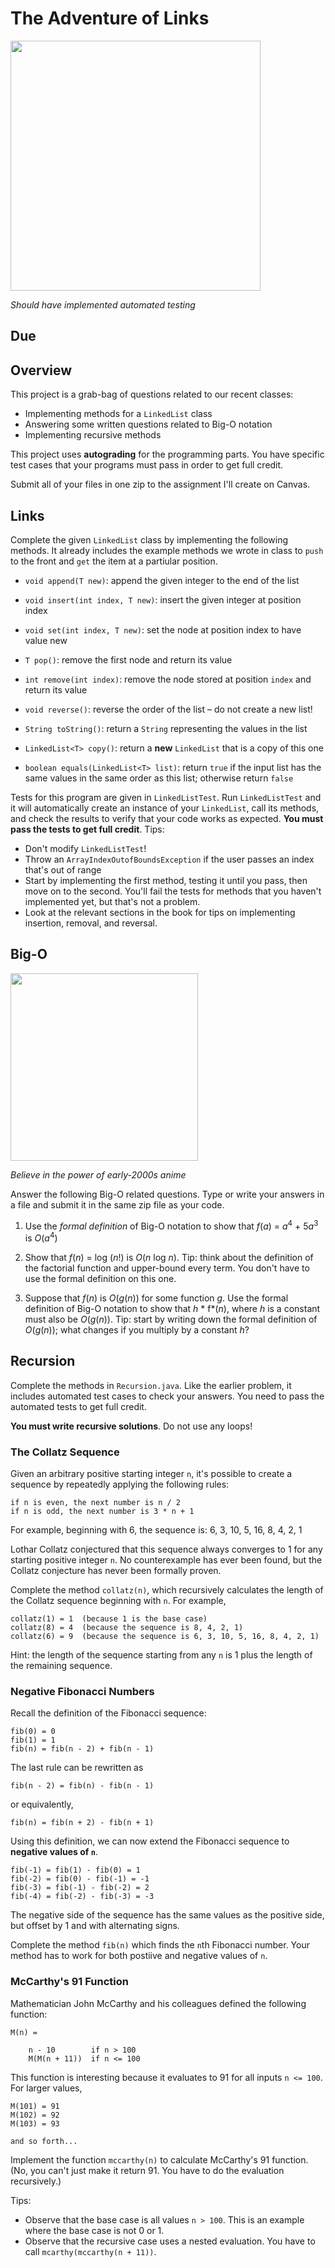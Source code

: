 # The Adventure of Links

<img src="https://upload.wikimedia.org/wikipedia/en/4/44/I_am_Error.png" width="400px" />

*Should have implemented automated testing*

## Due

## Overview

This project is a grab-bag of questions related to our recent classes:

- Implementing methods for a `LinkedList` class
- Answering some written questions related to Big-O notation
- Implementing recursive methods

This project uses **autograding** for the programming parts. You have specific test cases that your programs must pass in order to get full credit.

Submit all of your files in one zip to the assignment I'll create on Canvas.

## Links

Complete the given `LinkedList` class by implementing the following methods. It already includes the example methods we wrote in class to `push` to the front and `get` the item at a partiular position.

- `void append(T new)`: append the given integer to the end of the list

- `void insert(int index, T new)`: insert the given integer at position index

- `void set(int index, T new)`: set the node at position index to have value new

- `T pop()`: remove the first node and return its value

- `int remove(int index)`: remove the node stored at position `index` and return its value

- `void reverse()`: reverse the order of the list – do not create a new list!

- `String toString()`: return a `String` representing the values in the list

- `LinkedList<T> copy()`: return a **new** `LinkedList` that is a copy of this one

- `boolean equals(LinkedList<T> list)`: return `true` if the input list has the same values in the same order as this list; otherwise return `false`


Tests for this program are given in `LinkedListTest`. Run `LinkedListTest` and it will automatically create an instance of your `LinkedList`, call its methods, and check the results to verify that your code works as expected. **You must pass the tests to get full credit**. Tips:

- Don't modify `LinkedListTest`!
- Throw an `ArrayIndexOutofBoundsException` if the user passes an index that's out of range
- Start by implementing the first method, testing it until you pass, then move on to the second. You'll fail the tests for methods that you haven't implemented yet, but that's not a problem.
- Look at the relevant sections in the book for tips on implementing insertion, removal, and reversal.


## Big-O

<img src="https://upload.wikimedia.org/wikipedia/en/0/0e/Big_o.jpg" width="300px" />

*Believe in the power of early-2000s anime*


Answer the following Big-O related questions. Type or write your answers in a file and submit it in the same zip file as your code.


1. Use the *formal definition* of Big-O notation to show that *f*(*a*) = *a*<sup>4</sup> + 5*a*<sup>3</sup> is *O*(*a*<sup>4</sup>)

2. Show that *f*(*n*) = log (*n*!) is *O*(*n* log *n*). Tip: think about the definition of the factorial function and upper-bound every term. You don't have to use the formal definition on this one.

3. Suppose that *f*(*n*) is *O*(*g*(*n*)) for some function *g*. Use the formal definition of Big-O notation to show that  *h* * f*(*n*), where *h* is a constant must also be *O*(*g*(*n*)). Tip: start by writing down the formal definition of *O*(*g*(*n*)); what changes if you multiply by a constant *h*?



## Recursion

Complete the methods in `Recursion.java`. Like the earlier problem, it includes automated test cases to check your answers. You need to pass the automated tests to get full credit.

**You must write recursive solutions**. Do not use any loops!


### The Collatz Sequence
Given an arbitrary positive starting integer `n`, it's possible to create a sequence by repeatedly applying the following rules:

```
if n is even, the next number is n / 2
if n is odd, the next number is 3 * n + 1
```

For example, beginning with 6, the sequence is: 6, 3, 10, 5, 16, 8, 4, 2, 1

Lothar Collatz conjectured that this sequence always converges to 1 for any starting positive integer `n`. No counterexample
has ever been found, but the Collatz conjecture has never been formally proven.

Complete the method `collatz(n)`, which recursively calculates the length of the Collatz sequence beginning with `n`. For example,

```
collatz(1) = 1  (because 1 is the base case)
collatz(8) = 4  (because the sequence is 8, 4, 2, 1)
collatz(6) = 9  (because the sequence is 6, 3, 10, 5, 16, 8, 4, 2, 1)
```

Hint: the length of the sequence starting from any `n` is 1 plus the length of the remaining sequence.

### Negative Fibonacci Numbers

Recall the definition of the Fibonacci sequence:

```
fib(0) = 0
fib(1) = 1
fib(n) = fib(n - 2) + fib(n - 1)
```

The last rule can be rewritten as

```
fib(n - 2) = fib(n) - fib(n - 1)
```

or equivalently,

```
fib(n) = fib(n + 2) - fib(n + 1)
```

Using this definition, we can now extend the Fibonacci sequence to **negative values of `n`**.

```
fib(-1) = fib(1) - fib(0) = 1
fib(-2) = fib(0) - fib(-1) = -1
fib(-3) = fib(-1) - fib(-2) = 2
fib(-4) = fib(-2) - fib(-3) = -3
```

The negative side of the sequence has the same values as the positive side, but offset by 1 and with alternating signs.

Complete the method `fib(n)` which finds the `n`th Fibonacci number. Your method has to work for both postiive and negative values of
`n`.

### McCarthy's 91 Function

Mathematician John McCarthy and his colleagues defined the following function:

```
M(n) = 

    n - 10        if n > 100
    M(M(n + 11))  if n <= 100
```

This function is interesting because it evaluates to 91 for all inputs `n <= 100`. For larger values,

```
M(101) = 91
M(102) = 92
M(103) = 93

and so forth...
```

Implement the function `mccarthy(n)` to calculate McCarthy's 91 function. (No, you can't just make it return 91. You have to do the evaluation recursively.)

Tips:

- Observe that the base case is all values `n > 100`. This is an example where the base case is not 0 or 1.
- Observe that the recursive case uses a nested evaluation. You have to call `mcarthy(mccarthy(n + 11))`.

